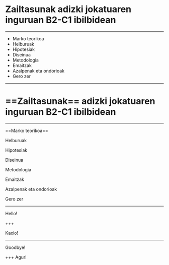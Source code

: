 # Zailtasunak adizki jokatuaren inguruan B2-C1 ibilbidean

---

* Marko teorikoa
* Helburuak
* Hipotesiak
* Diseinua
* Metodologia
* Emaitzak
* Azalpenak eta ondorioak
* Gero zer

---

# ==Zailtasunak== adizki jokatuaren inguruan B2-C1 ibilbidean

---

==Marko teorikoa==

Helburuak

Hipotesiak

Diseinua

Metodologia

Emaitzak

Azalpenak eta ondorioak

Gero zer

___

Hello!

+++

Kaxio!

---

Goodbye!

+++
Agur!
